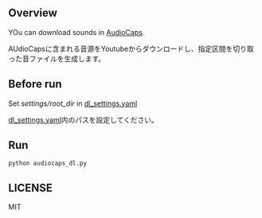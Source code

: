 ## Overview
YOu can download sounds in [AudioCaps](https://audiocaps.github.io/).

AUdioCapsに含まれる音源をYoutubeからダウンロードし、指定区間を切り取った音ファイルを生成します。

## Before run
Set *settings/root_dir* in [dl_settings.yaml](./dl_settings.yaml)

[dl_settings.yaml](./dl_settings.yaml)内のパスを設定してください。

## Run
```
python audiocaps_dl.py
```

## LICENSE
MIT

